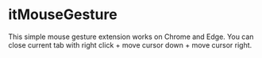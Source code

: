 # itMouseGesture
This simple mouse gesture extension works on Chrome and Edge. You can close current tab with right click + move cursor down + move cursor right.
